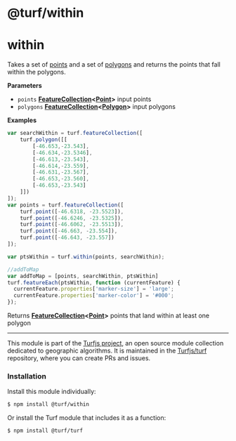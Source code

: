# @turf/within

# within

Takes a set of [points](http://geojson.org/geojson-spec.html#point) and a set of [polygons](http://geojson.org/geojson-spec.html#polygon) and returns the points that fall within the polygons.

**Parameters**

-   `points` **[FeatureCollection](http://geojson.org/geojson-spec.html#feature-collection-objects)&lt;[Point](http://geojson.org/geojson-spec.html#point)>** input points
-   `polygons` **[FeatureCollection](http://geojson.org/geojson-spec.html#feature-collection-objects)&lt;[Polygon](http://geojson.org/geojson-spec.html#polygon)>** input polygons

**Examples**

```javascript
var searchWithin = turf.featureCollection([
    turf.polygon([[
        [-46.653,-23.543],
        [-46.634,-23.5346],
        [-46.613,-23.543],
        [-46.614,-23.559],
        [-46.631,-23.567],
        [-46.653,-23.560],
        [-46.653,-23.543]
    ]])
]);
var points = turf.featureCollection([
    turf.point([-46.6318, -23.5523]),
    turf.point([-46.6246, -23.5325]),
    turf.point([-46.6062, -23.5513]),
    turf.point([-46.663, -23.554]),
    turf.point([-46.643, -23.557])
]);

var ptsWithin = turf.within(points, searchWithin);

//addToMap
var addToMap = [points, searchWithin, ptsWithin]
turf.featureEach(ptsWithin, function (currentFeature) {
  currentFeature.properties['marker-size'] = 'large';
  currentFeature.properties['marker-color'] = '#000';
});
```

Returns **[FeatureCollection](http://geojson.org/geojson-spec.html#feature-collection-objects)&lt;[Point](http://geojson.org/geojson-spec.html#point)>** points that land within at least one polygon

<!-- This file is automatically generated. Please don't edit it directly:
if you find an error, edit the source file (likely index.js), and re-run
./scripts/generate-readmes in the turf project. -->

---

This module is part of the [Turfjs project](http://turfjs.org/), an open source
module collection dedicated to geographic algorithms. It is maintained in the
[Turfjs/turf](https://github.com/Turfjs/turf) repository, where you can create
PRs and issues.

### Installation

Install this module individually:

```sh
$ npm install @turf/within
```

Or install the Turf module that includes it as a function:

```sh
$ npm install @turf/turf
```
